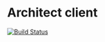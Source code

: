 # Architect client

[![Build Status](https://travis-ci.org/cznewt/goarchitect.svg?branch=master)](https://travis-ci.org/cznewt/goarchitect)
